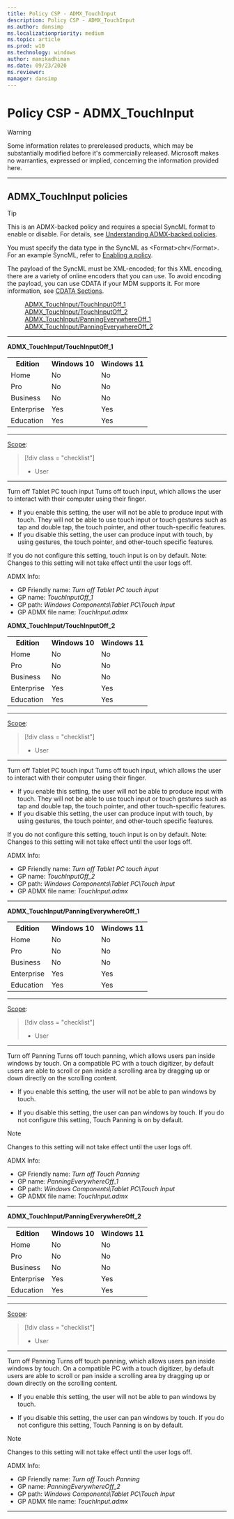 ```yaml
---
title: Policy CSP - ADMX_TouchInput
description: Policy CSP - ADMX_TouchInput
ms.author: dansimp
ms.localizationpriority: medium
ms.topic: article
ms.prod: w10
ms.technology: windows
author: manikadhiman
ms.date: 09/23/2020
ms.reviewer: 
manager: dansimp
---
```


# Policy CSP - ADMX_TouchInput
> [!WARNING]
> Some information relates to prereleased products, which may be substantially modified before it's commercially released. Microsoft makes no warranties, expressed or implied, concerning the information provided here.

<hr/>

<!--Policies-->
## ADMX_TouchInput policies  

> [!TIP]
> This is an ADMX-backed policy and requires a special SyncML format to enable or disable.  For details, see [Understanding ADMX-backed policies](./understanding-admx-backed-policies.md).
> 
> You must specify the data type in the SyncML as &lt;Format&gt;chr&lt;/Format&gt;. For an example SyncML, refer to [Enabling a policy](./understanding-admx-backed-policies.md#enabling-a-policy).
> 
> The payload of the SyncML must be XML-encoded; for this XML encoding, there are a variety of online encoders that you can use. To avoid encoding the payload, you can use CDATA if your MDM supports it. For more information, see [CDATA Sections](http://www.w3.org/TR/REC-xml/#sec-cdata-sect).

<dl>
  <dd>
    <a href="#admx-touchinput-touchinputoff_1">ADMX_TouchInput/TouchInputOff_1</a>
  </dd>
  <dd>
    <a href="#admx-touchinput-touchinputoff_2">ADMX_TouchInput/TouchInputOff_2</a>
  </dd>
  <dd>
    <a href="#admx-touchinput-panningeverywhereoff_1">ADMX_TouchInput/PanningEverywhereOff_1</a>
  </dd>
  <dd>
    <a href="#admx-touchinput-panningeverywhereoff_2">ADMX_TouchInput/PanningEverywhereOff_2</a>
  </dd>
</dl>


<hr/>

<!--Policy-->
<a href="" id="admx-touchinput-touchinputoff_1"></a>**ADMX_TouchInput/TouchInputOff_1**  

<!--SupportedSKUs-->
<table>
<tr>
    <th>Edition</th>
    <th>Windows 10</th>
    <th>Windows 11</th>
</tr>
<tr>
    <td>Home</td>
    <td>No</td>
    <td>No</td>
</tr>
<tr>
    <td>Pro</td>
    <td>No</td>
    <td>No</td>
</tr>
<tr>
    <td>Business</td>
    <td>No</td>
    <td>No</td>
</tr>
<tr>
    <td>Enterprise</td>
    <td>Yes</td>
    <td>Yes</td>
</tr>
<tr>
    <td>Education</td>
    <td>Yes</td>
    <td>Yes</td>
</tr>
</table>

<!--/SupportedSKUs-->
<hr/>

<!--Scope-->
[Scope](./policy-configuration-service-provider.md#policy-scope):

> [!div class = "checklist"]
> * User

<hr/>

<!--/Scope-->
<!--Description-->
Turn off Tablet PC touch input Turns off touch input, which allows the user to interact with their computer using their finger.  

- If you enable this setting, the user will not be able to produce input with touch. They will not be able to use touch input or touch gestures such as tap and double tap, the touch pointer, and other touch-specific features.  
- If you disable this setting, the user can produce input with touch, by using gestures, the touch pointer, and other-touch specific features.  

If you do not configure this setting, touch input is on by default.  Note: Changes to this setting will not take effect until the user logs off.

<!--/Description-->

<!--ADMXBacked-->
ADMX Info:  
-   GP Friendly name: *Turn off Tablet PC touch input*
-   GP name: *TouchInputOff_1*
-   GP path: *Windows Components\Tablet PC\Touch Input*
-   GP ADMX file name: *TouchInput.admx*

<!--/ADMXBacked-->
<!--/Policy-->
<!--Policy-->
<a href="" id="admx-touchinput-touchinputoff_2"></a>**ADMX_TouchInput/TouchInputOff_2**  

<!--SupportedSKUs-->
<table>
<tr>
    <th>Edition</th>
    <th>Windows 10</th>
    <th>Windows 11</th>
</tr>
<tr>
    <td>Home</td>
    <td>No</td>
    <td>No</td>
</tr>
<tr>
    <td>Pro</td>
    <td>No</td>
    <td>No</td>
</tr>
<tr>
    <td>Business</td>
    <td>No</td>
    <td>No</td>
</tr>
<tr>
    <td>Enterprise</td>
    <td>Yes</td>
    <td>Yes</td>
</tr>
<tr>
    <td>Education</td>
    <td>Yes</td>
    <td>Yes</td>
</tr>
</table>

<!--/SupportedSKUs-->
<hr/>

<!--Scope-->
[Scope](./policy-configuration-service-provider.md#policy-scope):

> [!div class = "checklist"]
> * User

<hr/>

<!--/Scope-->
<!--Description-->
Turn off Tablet PC touch input Turns off touch input, which allows the user to interact with their computer using their finger.  

- If you enable this setting, the user will not be able to produce input with touch. They will not be able to use touch input or touch gestures such as tap and double tap, the touch pointer, and other touch-specific features.  
- If you disable this setting, the user can produce input with touch, by using gestures, the touch pointer, and other-touch specific features.  

If you do not configure this setting, touch input is on by default.  Note: Changes to this setting will not take effect until the user logs off.

<!--/Description-->

<!--ADMXBacked-->
ADMX Info:  
-   GP Friendly name: *Turn off Tablet PC touch input*
-   GP name: *TouchInputOff_2*
-   GP path: *Windows Components\Tablet PC\Touch Input*
-   GP ADMX file name: *TouchInput.admx*


<!--/ADMXBacked-->
<!--/Policy-->
<hr/>

<!--Policy-->
<a href="" id="admx-touchinput-panningeverywhereoff_1"></a>**ADMX_TouchInput/PanningEverywhereOff_1**  

<!--SupportedSKUs-->
<table>
<tr>
    <th>Edition</th>
    <th>Windows 10</th>
    <th>Windows 11</th>
</tr>
<tr>
    <td>Home</td>
    <td>No</td>
    <td>No</td>
</tr>
<tr>
    <td>Pro</td>
    <td>No</td>
    <td>No</td>
</tr>
<tr>
    <td>Business</td>
    <td>No</td>
    <td>No</td>
</tr>
<tr>
    <td>Enterprise</td>
    <td>Yes</td>
    <td>Yes</td>
</tr>
<tr>
    <td>Education</td>
    <td>Yes</td>
    <td>Yes</td>
</tr>
</table>

<!--/SupportedSKUs-->
<hr/>

<!--Scope-->
[Scope](./policy-configuration-service-provider.md#policy-scope):

> [!div class = "checklist"]
> * User

<hr/>

<!--/Scope-->
<!--Description-->
Turn off Panning  Turns off touch panning, which allows users pan inside windows by touch. On a compatible PC with a touch digitizer, by default users are able to scroll or pan inside a scrolling area by dragging up or down directly on the scrolling content.  

- If you enable this setting, the user will not be able to pan windows by touch.  

- If you disable this setting, the user can pan windows by touch. If you do not configure this setting, Touch Panning is on by default.  

> [!NOTE]
> Changes to this setting will not take effect until the user logs off.

<!--/Description-->

<!--ADMXBacked-->
ADMX Info:  
-   GP Friendly name: *Turn off Touch Panning*
-   GP name: *PanningEverywhereOff_1*
-   GP path: *Windows Components\Tablet PC\Touch Input*
-   GP ADMX file name: *TouchInput.admx*

<!--/ADMXBacked-->
<!--/Policy-->
<hr/>

<a href="" id="admx-touchinput-panningeverywhereoff_2"></a>**ADMX_TouchInput/PanningEverywhereOff_2**  

<!--SupportedSKUs-->
<table>
<tr>
    <th>Edition</th>
    <th>Windows 10</th>
    <th>Windows 11</th>
</tr>
<tr>
    <td>Home</td>
    <td>No</td>
    <td>No</td>
</tr>
<tr>
    <td>Pro</td>
    <td>No</td>
    <td>No</td>
</tr>
<tr>
    <td>Business</td>
    <td>No</td>
    <td>No</td>
</tr>
<tr>
    <td>Enterprise</td>
    <td>Yes</td>
    <td>Yes</td>
</tr>
<tr>
    <td>Education</td>
    <td>Yes</td>
    <td>Yes</td>
</tr>
</table>

<!--/SupportedSKUs-->
<hr/>

<!--Scope-->
[Scope](./policy-configuration-service-provider.md#policy-scope):

> [!div class = "checklist"]
> * User

<hr/>

<!--/Scope-->
<!--Description-->
Turn off Panning  Turns off touch panning, which allows users pan inside windows by touch. On a compatible PC with a touch digitizer, by default users are able to scroll or pan inside a scrolling area by dragging up or down directly on the scrolling content.  

- If you enable this setting, the user will not be able to pan windows by touch.  

- If you disable this setting, the user can pan windows by touch. If you do not configure this setting, Touch Panning is on by default.  

> [!NOTE]
> Changes to this setting will not take effect until the user logs off.

<!--/Description-->

<!--ADMXBacked-->
ADMX Info:  
-   GP Friendly name: *Turn off Touch Panning*
-   GP name: *PanningEverywhereOff_2*
-   GP path: *Windows Components\Tablet PC\Touch Input*
-   GP ADMX file name: *TouchInput.admx*

<!--/ADMXBacked-->
<!--/Policy-->
<hr/>


<!--/Policies-->

